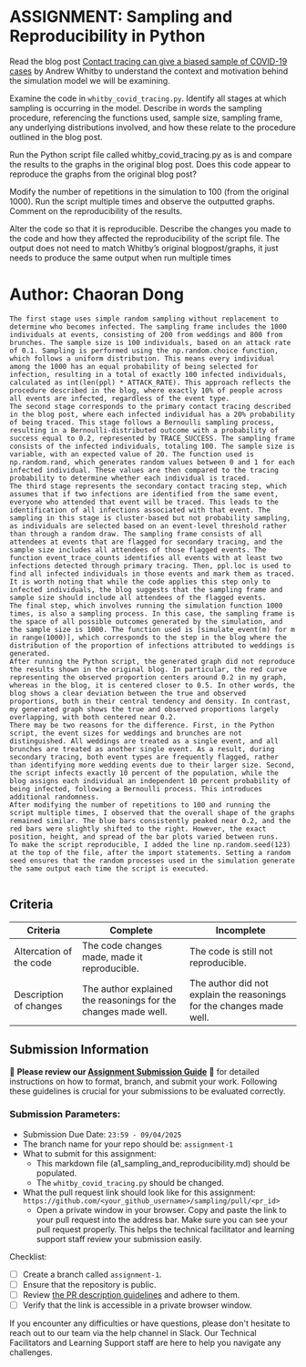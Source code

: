 # ASSIGNMENT: Sampling and Reproducibility in Python

Read the blog post [Contact tracing can give a biased sample of COVID-19 cases](https://andrewwhitby.com/2020/11/24/contact-tracing-biased/) by Andrew Whitby to understand the context and motivation behind the simulation model we will be examining.

Examine the code in `whitby_covid_tracing.py`. Identify all stages at which sampling is occurring in the model. Describe in words the sampling procedure, referencing the functions used, sample size, sampling frame, any underlying distributions involved, and how these relate to the procedure outlined in the blog post.

Run the Python script file called whitby_covid_tracing.py as is and compare the results to the graphs in the original blog post. Does this code appear to reproduce the graphs from the original blog post?

Modify the number of repetitions in the simulation to 100 (from the original 1000). Run the script multiple times and observe the outputted graphs. Comment on the reproducibility of the results.

Alter the code so that it is reproducible. Describe the changes you made to the code and how they affected the reproducibility of the script file. The output does not need to match Whitby’s original blogpost/graphs, it just needs to produce the same output when run multiple times

# Author: Chaoran Dong

```
The first stage uses simple random sampling without replacement to determine who becomes infected. The sampling frame includes the 1000 individuals at events, consisting of 200 from weddings and 800 from brunches. The sample size is 100 individuals, based on an attack rate of 0.1. Sampling is performed using the np.random.choice function, which follows a uniform distribution. This means every individual among the 1000 has an equal probability of being selected for infection, resulting in a total of exactly 100 infected individuals, calculated as int(len(ppl) * ATTACK_RATE). This approach reflects the procedure described in the blog, where exactly 10% of people across all events are infected, regardless of the event type.
The second stage corresponds to the primary contact tracing described in the blog post, where each infected individual has a 20% probability of being traced. This stage follows a Bernoulli sampling process, resulting in a Bernoulli-distributed outcome with a probability of success equal to 0.2, represented by TRACE_SUCCESS. The sampling frame consists of the infected individuals, totaling 100. The sample size is variable, with an expected value of 20. The function used is np.random.rand, which generates random values between 0 and 1 for each infected individual. These values are then compared to the tracing probability to determine whether each individual is traced.
The third stage represents the secondary contact tracing step, which assumes that if two infections are identified from the same event, everyone who attended that event will be traced. This leads to the identification of all infections associated with that event. The sampling in this stage is cluster-based but not probability sampling, as individuals are selected based on an event-level threshold rather than through a random draw. The sampling frame consists of all attendees at events that are flagged for secondary tracing, and the sample size includes all attendees of those flagged events. The function event_trace_counts identifies all events with at least two infections detected through primary tracing. Then, ppl.loc is used to find all infected individuals in those events and mark them as traced. It is worth noting that while the code applies this step only to infected individuals, the blog suggests that the sampling frame and sample size should include all attendees of the flagged events.
The final step, which involves running the simulation function 1000 times, is also a sampling process. In this case, the sampling frame is the space of all possible outcomes generated by the simulation, and the sample size is 1000. The function used is [simulate_event(m) for m in range(1000)], which corresponds to the step in the blog where the distribution of the proportion of infections attributed to weddings is generated.
After running the Python script, the generated graph did not reproduce the results shown in the original blog. In particular, the red curve representing the observed proportion centers around 0.2 in my graph, whereas in the blog, it is centered closer to 0.5. In other words, the blog shows a clear deviation between the true and observed proportions, both in their central tendency and density. In contrast, my generated graph shows the true and observed proportions largely overlapping, with both centered near 0.2.
There may be two reasons for the difference. First, in the Python script, the event sizes for weddings and brunches are not distinguished. All weddings are treated as a single event, and all brunches are treated as another single event. As a result, during secondary tracing, both event types are frequently flagged, rather than identifying more wedding events due to their larger size. Second, the script infects exactly 10 percent of the population, while the blog assigns each individual an independent 10 percent probability of being infected, following a Bernoulli process. This introduces additional randomness.
After modifying the number of repetitions to 100 and running the script multiple times, I observed that the overall shape of the graphs remained similar. The blue bars consistently peaked near 0.2, and the red bars were slightly shifted to the right. However, the exact position, height, and spread of the bar plots varied between runs. 
To make the script reproducible, I added the line np.random.seed(123) at the top of the file, after the import statements. Setting a random seed ensures that the random processes used in the simulation generate the same output each time the script is executed.


```


## Criteria

|Criteria|Complete|Incomplete|
|--------|----|----|
|Altercation of the code|The code changes made, made it reproducible.|The code is still not reproducible.|
|Description of changes|The author explained the reasonings for the changes made well.|The author did not explain the reasonings for the changes made well.|

## Submission Information

🚨 **Please review our [Assignment Submission Guide](https://github.com/UofT-DSI/onboarding/blob/main/onboarding_documents/submissions.md)** 🚨 for detailed instructions on how to format, branch, and submit your work. Following these guidelines is crucial for your submissions to be evaluated correctly.

### Submission Parameters:
* Submission Due Date: `23:59 - 09/04/2025`
* The branch name for your repo should be: `assignment-1`
* What to submit for this assignment:
    * This markdown file (a1_sampling_and_reproducibility.md) should be populated.
    * The `whitby_covid_tracing.py` should be changed.
* What the pull request link should look like for this assignment: `https://github.com/<your_github_username>/sampling/pull/<pr_id>`
    * Open a private window in your browser. Copy and paste the link to your pull request into the address bar. Make sure you can see your pull request properly. This helps the technical facilitator and learning support staff review your submission easily.

Checklist:
- [ ] Create a branch called `assignment-1`.
- [ ] Ensure that the repository is public.
- [ ] Review [the PR description guidelines](https://github.com/UofT-DSI/onboarding/blob/main/onboarding_documents/submissions.md#guidelines-for-pull-request-descriptions) and adhere to them.
- [ ] Verify that the link is accessible in a private browser window.

If you encounter any difficulties or have questions, please don't hesitate to reach out to our team via the help channel in Slack. Our Technical Facilitators and Learning Support staff are here to help you navigate any challenges.
